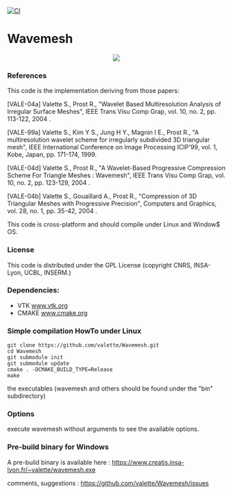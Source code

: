 [![CI](https://github.com/valette/Wavemesh/actions/workflows/ci.yml/badge.svg)](https://github.com/valette/Wavemesh/actions/workflows/ci.yml)

Wavemesh
========
<p align="center">
  <img src="https://www.creatis.insa-lyon.fr/~valette/public/project/wavemesh/featured.png">
</p>

### References ###
This code is the implementation deriving from those papers:

[VALE-04a] Valette S., Prost R., "Wavelet Based Multiresolution Analysis of Irregular Surface Meshes", IEEE Trans Visu Comp Grap, vol. 10, no. 2, pp. 113-122, 2004 .

[VALE-99a] Valette S., Kim Y S., Jung H Y., Magnin I E., Prost R., "A multiresolution wavelet scheme for irregularly subdivided 3D triangular mesh", IEEE International Conference on Image Processing ICIP'99, vol. 1, Kobe, Japan, pp. 171-174, 1999.

[VALE-04d] Valette S., Prost R., "A Wavelet-Based Progressive Compression Scheme For Triangle Meshes : Wavemesh", IEEE Trans Visu Comp Grap, vol. 10, no. 2, pp. 123-129, 2004 .

[VALE-04b] Valette S., Gouaillard A., Prost R., "Compression of 3D Triangular Meshes with Progressive Precision", Computers and Graphics, vol. 28, no. 1, pp. 35-42, 2004 .

This code is cross-platform and should compile under Linux and Window$ OS.

### License ###
This code is distributed under the GPL License
(copyright CNRS, INSA-Lyon, UCBL, INSERM.)

### Dependencies: ###
* VTK www.vtk.org
* CMAKE www.cmake.org

### Simple compilation HowTo under Linux ###

	git clone https://github.com/valette/Wavemesh.git
	cd Wavemesh
	git submodule init
	git submodule update
	cmake . -DCMAKE_BUILD_TYPE=Release
	make

the executables (wavemesh and others should be found under the "bin" subdirectory)

### Options ###
execute wavemesh without arguments to see the available options.

### Pre-build binary for Windows ###
A pre-build binary is available here :
https://www.creatis.insa-lyon.fr/~valette/wavemesh.exe

comments, suggestions : https://github.com/valette/Wavemesh/issues


